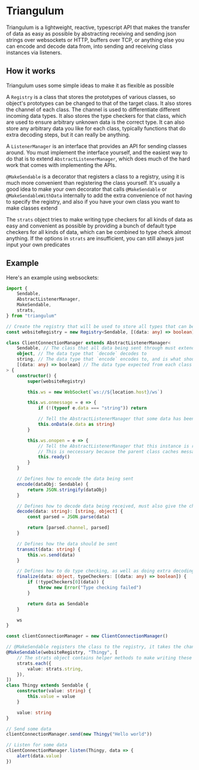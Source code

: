 # Triangulum

Triangulum is a lightweight, reactive, typescript API that makes the transfer of data as easy as possible by abstracting receiving and sending json strings over websockets or HTTP, buffers over TCP, or anything else you can encode and decode data from, into sending and receiving class instances via listeners.

## How it works

Triangulum uses some simple ideas to make it as flexible as possible

A `Registry` is a class that stores the prototypes of various classes, so object's prototypes can be changed to that of the target class.
It also stores the channel of each class. The channel is used to differentiate different incoming data types.
It also stores the type checkers for that class, which are used to ensure arbitrary unknown data is the correct type.
It can also store any arbitrary data you like for each class, typically functions that do extra decoding steps, but it can really be anything.

A `ListenerManager` is an interface that provides an API for sending classes around.
You must implement the interface yourself, and the easiest way to do that is to extend `AbstractListenerManager`, which does much of the hard work that comes with implementing the APIs.

`@MakeSendable` is a decorator that registers a class to a registry, using it is much more convenient than registering the class yourself. It's usually a good idea to make your own decorator that calls `@MakeSendable` or `@MakeSendableWithData` internally to add the extra convenience of not having to specify the registry, and also if you have your own class you want to make classes extend

The `strats` object tries to make writing type checkers for all kinds of data as easy and convenient as possible by providing a bunch of default type checkers for all kinds of data, which can be combined to type check almost anything. If the options in `strats` are insufficient, you can still always just input your own predicates

## Example

Here's an example using websockets:

```typescript
import {
    Sendable,
    AbstractListenerManager,
    MakeSendable,
    strats,
} from "triangulum"

// Create the registry that will be used to store all types that can be sent
const websiteRegistry = new Registry<Sendable, [(data: any) => boolean]>()

class ClientConnectionManager extends AbstractListenerManager<
    Sendable, // The class that all data being sent through must extend, making this something other than `Sendable` would be good for requiring that classes include certain methods
    object, // The data type that `decode` decodes to
    string, // The data type that `encode` encodes to, and is what should be given to `transmit`
    [(data: any) => boolean] // The data type expected from each class's type checkers
> {
    constructor() {
        super(websiteRegistry)

        this.ws = new WebSocket(`ws://${location.host}/ws`)

        this.ws.onmessage = e => {
            if (!(typeof e.data === "string")) return

            // Tell the AbstractListenerManager that some data has been received
            this.onData(e.data as string)
        }

        this.ws.onopen = e => {
            // Tell the AbstractListenerManager that this instance is ready to send messages
            // This is neccessary because the parent class caches messages to allow for instantiating the class and sending stuff immediately
            this.ready()
        }
    }

    // Defines how to encode the data being sent
    encode(dataObj: Sendable) {
        return JSON.stringify(dataObj)
    }

    // Defines how to decode data being received, must also give the channel
    decode(data: string): [string, object] {
        const parsed = JSON.parse(data)

        return [parsed.channel, parsed]
    }

    // Defines how the data should be sent
    transmit(data: string) {
        this.ws.send(data)
    }

    // Defines how to do type checking, as well as doing extra decoding if neccesary
    finalize(data: object, typeCheckers: [(data: any) => boolean]) {
        if (!typeCheckers[0](data)) {
            throw new Error("Type checking failed")
        }

        return data as Sendable
    }

    ws
}

const clientConnectionManager = new ClientConnectionManager()

// @MakeSendable registers the class to the registry, it takes the channel the class should be sent through, as well as how the data should be type checked.
@MakeSendable(websiteRegistry, "Thingy", [
    // The strats object contains helper methods to make writing these type checkers easier.
    strats.each({
        value: strats.string,
    }),
])
class Thingy extends Sendable {
    constructor(value: string) {
        this.value = value
    }

    value: string
}

// Send some data
clientConnectionManager.send(new Thingy("Hello world"))

// Listen for some data
clientConnectionManager.listen(Thingy, data => {
    alert(data.value)
})
```
